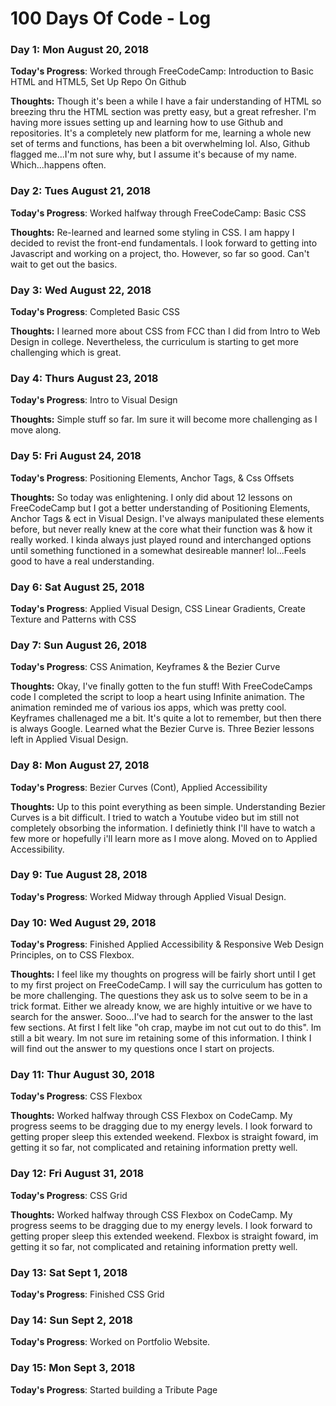 # 100 Days Of Code - Log

### Day 1: Mon August 20, 2018 

**Today's Progress**: Worked through FreeCodeCamp: Introduction to Basic HTML and HTML5, Set Up Repo On Github

**Thoughts:** Though it's been a while I have a fair understanding of HTML so breezing thru the HTML section was pretty easy, but a great refresher. I'm having more issues setting up and learning how to use Github and repositories. It's a completely new platform for me, learning a whole new set of terms and functions, has been a bit overwhelming lol. Also, Github flagged me...I'm not sure why, but I assume it's because of my name. Which...happens often. 

<!-- **Link to work:** None Today -->

### Day 2: Tues August 21, 2018

**Today's Progress**: Worked halfway through FreeCodeCamp: Basic CSS

**Thoughts:** Re-learned and learned some styling in CSS. I am happy I decided to revist the front-end fundamentals. I look forward to getting into Javascript and working on a project, tho. However, so far so good. Can't wait to get out the basics.

### Day 3: Wed August 22, 2018

**Today's Progress**: Completed Basic CSS

**Thoughts:** I learned more about CSS from FCC than I did from Intro to Web Design in college. Nevertheless, the curriculum is starting to get more challenging which is great.  


### Day 4: Thurs August 23, 2018

**Today's Progress**: Intro to Visual Design

**Thoughts:** Simple stuff so far. Im sure it will become more challenging as I move along. 


### Day 5: Fri August 24, 2018

**Today's Progress**: Positioning Elements, Anchor Tags, & Css Offsets

**Thoughts:** So today was enlightening. I only did about 12 lessons on FreeCodeCamp but I got a better understanding of Positioning Elements, Anchor Tags & ect in Visual Design. I've always manipulated these elements before, but never really knew at the core what their function was & how it really worked. I kinda always just played round and interchanged options until something functioned in a somewhat desireable manner! lol...Feels good to have a real understanding. 


### Day 6: Sat August 25, 2018

**Today's Progress**: Applied Visual Design, CSS Linear Gradients, Create Texture and Patterns with CSS



### Day 7: Sun August 26, 2018

**Today's Progress**: CSS Animation, Keyframes & the Bezier Curve

**Thoughts:** Okay, I've finally gotten to the fun stuff! With FreeCodeCamps code I completed the script to loop a heart using Infinite animation. The animation reminded me of various ios apps, which was pretty cool. Keyframes challenaged me a bit. It's quite a lot to remember, but then there is always Google. Learned what the Bezier Curve is. Three Bezier lessons left in Applied Visual Design. 


### Day 8: Mon August 27, 2018

**Today's Progress**: Bezier Curves (Cont), Applied Accessibility

**Thoughts:** Up to this point everything as been simple. Understanding Bezier Curves is a bit difficult. I tried to watch a Youtube video but im still not completely obsorbing the information. I definietly think I'll have to watch a few more or hopefully i'll learn more as I move along. Moved on to Applied Accessibility. 

### Day 9: Tue August 28, 2018

**Today's Progress**: Worked Midway through Applied Visual Design. 


### Day 10: Wed August 29, 2018

**Today's Progress**: Finished Applied Accessibility & Responsive Web Design Principles, on to CSS Flexbox. 

**Thoughts:** I feel like my thoughts on progress will be fairly short until I get to my first project on FreeCodeCamp. I will say the curriculum has gotten to be more challenging. The questions they ask us to solve seem to be in a trick format. Either we already know, we are highly intuitive or we have to search for the answer. Sooo...I've had to search for the answer to the last few sections. At first I felt like "oh crap, maybe im not cut out to do this". Im still a bit weary. Im not sure im retaining some of this information. I think I will find out the answer to my questions once I start on projects. 


### Day 11: Thur August 30, 2018

**Today's Progress**: CSS Flexbox 

**Thoughts:** Worked halfway through CSS Flexbox on CodeCamp. My progress seems to be dragging due to my energy levels. I look forward to getting proper sleep this extended weekend. Flexbox is straight foward, im getting it so far, not complicated and retaining information pretty well. 


### Day 12: Fri August 31, 2018

**Today's Progress**: CSS Grid 

**Thoughts:** Worked halfway through CSS Flexbox on CodeCamp. My progress seems to be dragging due to my energy levels. I look forward to getting proper sleep this extended weekend. Flexbox is straight foward, im getting it so far, not complicated and retaining information pretty well. 


### Day 13: Sat Sept 1, 2018

**Today's Progress**: Finished CSS Grid 


### Day 14: Sun Sept 2, 2018

**Today's Progress**: Worked on Portfolio Website.


### Day 15: Mon Sept 3, 2018

**Today's Progress**: Started building a Tribute Page 

 
 
